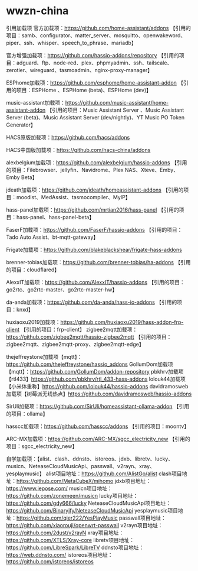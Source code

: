 # wwzn-china
引用加载项
官方加载项：https://github.com/home-assistant/addons
【引用的项目：samb、configurator、matter_server、mosquitto、openwakeword、piper、ssh、whisper、speech_to_phrase、mariadb】

官方增强加载项：https://github.com/hassio-addons/repository
【引用的项目：adguard、ftp、node-red、plex、phpmyadmin、ssh、tailscale、zerotier、wireguard、tasmoadmin、nginx-proxy-manager】

ESPhome加载项：https://github.com/esphome/home-assistant-addon
【引用的项目：ESPHome 、ESPHome  (beta)、ESPHome  (dev)】

music-assistant加载项：https://github.com/music-assistant/home-assistant-addon
【引用的项目：Music Assistant Server 、Music Assistant Server (beta)、Music Assistant Server (dev/nightly)、YT Music PO Token Generator】

HACS原版加载项：https://github.com/hacs/addons

HACS中国版加载项：https://github.com/hacs-china/addons

alexbelgium加载项：https://github.com/alexbelgium/hassio-addons
【引用的项目：Filebrowser、jellyfin、Navidrome、Plex NAS、Xteve、Emby、Emby Beta】

jdeath加载项：https://github.com/jdeath/homeassistant-addons
【引用的项目：moodist、MedAssist、tasmocompiler、MyIP】

hass-panel加载项：https://github.com/mrtian2016/hass-panel
【引用的项目：hass-panel、hass-panel-beta】


FaserF加载项：https://github.com/FaserF/hassio-addons
【引用的项目：Tado Auto Assist、bt-mqtt-gateway】

Frigate加载项：https://github.com/blakeblackshear/frigate-hass-addons

brenner-tobias加载项：https://github.com/brenner-tobias/ha-addons
【引用的项目：cloudflared】

AlexxIT加载项：https://github.com/AlexxIT/hassio-addons
【引用的项目：go2rtc、go2rtc-master、go2rtc-master-hw】

da-anda加载项：https://github.com/da-anda/hass-io-addons
【引用的项目：knxd】

huxiaoxu2019加载项：https://github.com/huxiaoxu2019/hass-addon-frp-client
【引用的项目：frp-client】
zigbee2mqtt加载项：https://github.com/zigbee2mqtt/hassio-zigbee2mqtt
【引用的项目：zigbee2mqtt、zigbee2mqtt-proxy、zigbee2mqtt-edge】

thejeffreystone加载项【mqtt】：https://github.com/thejeffreystone/hassio_addons
GollumDom加载项【mqtt】：https://github.com/GollumDom/addon-repository
pbkhrv加载项【rtl433】https://github.com/pbkhrv/rtl_433-hass-addons
lolouk44加载项【小米体重称】https://github.com/lolouk44/hassio-addons
davidramosweb加载项【树莓派无线热点】https://github.com/davidramosweb/hassio-addons

SirUli加载项：https://github.com/SirUli/homeassistant-ollama-addon
【引用的项目：ollama】

hasscc加载项：https://github.com/hasscc/addons
【引用的项目：moontv】

ARC-MX加载项：https://github.com/ARC-MX/sgcc_electricity_new
【引用的项目：sgcc_electricity_new】

自学加载项：【alist、clash、ddnsto、istoreos、jdxb、libretv、lucky、musicn、NeteaseCloudMusicApi、passwall、v2rayn、xray、yesplaymusic】
alist项目地址：https://github.com/AlistGo/alist
clash项目地址：https://github.com/MetaCubeX/mihomo
jdxb项目地址：https://www.iepose.com/
musicn项目地址：https://github.com/zonemeen/musicn
lucky项目地址：https://github.com/gdy666/lucky
NeteaseCloudMusicApi项目地址：https://github.com/Binaryify/NeteaseCloudMusicApi
yesplaymusic项目地址：https://github.com/qier222/YesPlayMusic
passwall项目地址：https://github.com/xiaorouji/openwrt-passwall
v2rayn项目地址：https://github.com/2dust/v2rayN
xray项目地址：https://github.com/XTLS/Xray-core
libretv项目地址：https://github.com/LibreSpark/LibreTV
ddnsto项目地址：https://web.ddnsto.com/
istoreos项目地址：https://github.com/istoreos/istoreos